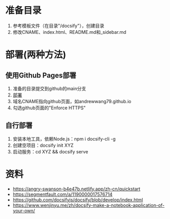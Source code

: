 # 准备目录
1. 参考模板文件（在目录"/docsify"），创建目录
1. 修改CNAME、index.html、README.md和_sidebar.md

# 部署(两种方法)
## 使用Github Pages部署
1. 准备的目录提交到github的main分支
1. [部署](https://docs.github.com/cn/pages/getting-started-with-github-pages/configuring-a-publishing-source-for-your-github-pages-site)
1. 域名CNAME指向github页面，如andrewwang79.github.io
1. 勾选github页面的"Enforce HTTPS"

## 自行部署
1. 安装本地工具，依赖Node.js：npm i docsify-cli -g
1. 创建空项目：docsify init XYZ
1. 启动服务：cd XYZ && docsify serve

# 资料
* https://angry-swanson-b4e47b.netlify.app/zh-cn/quickstart
* https://segmentfault.com/a/1190000017576714
* https://github.com/docsifyjs/docsify/blob/develop/index.html
* https://www.wenjinyu.me/zh/docsify-make-a-notebook-application-of-your-own/
